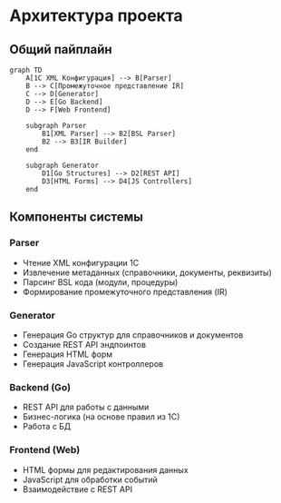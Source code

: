 # Архитектура проекта

## Общий пайплайн

```mermaid
graph TD
    A[1C XML Конфигурация] --> B[Parser]
    B --> C[Промежуточное представление IR]
    C --> D[Generator]
    D --> E[Go Backend]
    D --> F[Web Frontend]
    
    subgraph Parser
        B1[XML Parser] --> B2[BSL Parser]
        B2 --> B3[IR Builder]
    end
    
    subgraph Generator
        D1[Go Structures] --> D2[REST API]
        D3[HTML Forms] --> D4[JS Controllers]
    end
```

## Компоненты системы

### Parser
- Чтение XML конфигурации 1С
- Извлечение метаданных (справочники, документы, реквизиты)
- Парсинг BSL кода (модули, процедуры)
- Формирование промежуточного представления (IR)

### Generator
- Генерация Go структур для справочников и документов
- Создание REST API эндпоинтов
- Генерация HTML форм
- Генерация JavaScript контроллеров

### Backend (Go)
- REST API для работы с данными
- Бизнес-логика (на основе правил из 1С)
- Работа с БД

### Frontend (Web)
- HTML формы для редактирования данных
- JavaScript для обработки событий
- Взаимодействие с REST API
